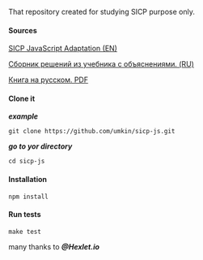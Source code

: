 That repository created for studying SICP purpose only.

#### Sources

[SICP JavaScript Adaptation (EN)](https://www.comp.nus.edu.sg/~cs1101s/sicp/)

[Сборник решений из учебника с объяснениями. (RU)](http://sicp.sergeykhenkin.com/about/)

[Книга на русском. PDF](http://newstar.rinet.ru/~goga/sicp/sicp.pdf)

#### Clone it

***example***

```git clone https://github.com/umkin/sicp-js.git```

***go to yor directory***

```cd sicp-js```

#### Installation

```npm install```

#### Run tests

```make test```

many thanks to ***@Hexlet.io***
